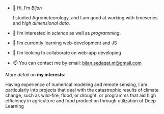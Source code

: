 - 👋 Hi, I’m *Bijan*

  I studied Agrometeorology, and I am good at working with timeseries and *high dimensional data*.
- 👀 I’m interested in *science* as well as *programming*.
- 🌱 I’m currently learning web-development and JS
- 💞️ I’m looking to collaborate on web-app developing
- 📫 You can contact me by email: bijan.sedaqat.m@gmail.com




*More detail* on **my interests**:

Having experience of numerical modeling and remote sensing, I am particularly into projects that deal with the catastrophic results of climate change, such as wild-fire, flood, or drought, or programms that aid high efficiency in agriculture and food production through utilization of Deep Learning
<!---
Bijan7164/Bijan7164 is a ✨ special ✨ repository because its `README.md` (this file) appears on your GitHub profile.
You can click the Preview link to take a look at your changes.
--->
